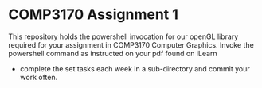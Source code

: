 # COMP3170 Assignment 1

This repository holds the powershell invocation for our openGL library required for your assignment in COMP3170 Computer Graphics.
Invoke the powershell command as instructed on your pdf found on iLearn
- complete the set tasks each week in a sub-directory and commit your work often.   

